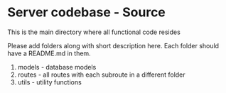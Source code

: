 # Server codebase - Source

This is the main directory where all functional code resides

Please add folders along with short description here. Each folder should have a README.md in them.

1. models - database models
2. routes - all routes with each subroute in a different folder
3. utils - utility functions